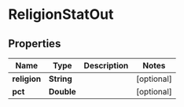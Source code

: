 
# ReligionStatOut

## Properties
Name | Type | Description | Notes
------------ | ------------- | ------------- | -------------
**religion** | **String** |  |  [optional]
**pct** | **Double** |  |  [optional]



